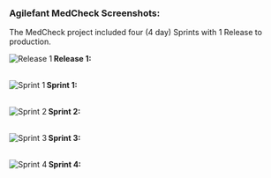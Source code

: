 ### Agilefant MedCheck Screenshots:

The MedCheck project included four (4 day) Sprints with 1 Release to production.

**Release 1:**
<img src="https://github.com/inforeliance/MedCheck/blob/master/Artifacts/Project%20Planning/Files/Agilefant%20Assets/Release%201.png"
 alt="Release 1" title="Release 1" align="left" /><br><br>

**Sprint 1:**
<img src="https://github.com/inforeliance/MedCheck/blob/master/Artifacts/Project%20Planning/Files/Agilefant%20Assets/Sprint%201.png"
 alt="Sprint 1" title="Sprint 1" align="left" /><br><br>

**Sprint 2:**
<img src="https://github.com/inforeliance/MedCheck/blob/master/Artifacts/Project%20Planning/Files/Agilefant%20Assets/Sprint%202.png"
 alt="Sprint 2" title="Sprint 2" align="left" /><br><br>

**Sprint 3:**
<img src="https://github.com/inforeliance/MedCheck/blob/master/Artifacts/Project%20Planning/Files/Agilefant%20Assets/Sprint%203.png"
 alt="Sprint 3" title="Sprint 3" align="left" /><br><br>

**Sprint 4:**
<img src="https://github.com/inforeliance/MedCheck/blob/master/Artifacts/Project%20Planning/Files/Agilefant%20Assets/Sprint%204.png"
 alt="Sprint 4" title="Sprint 4" align="left" /><br><br>